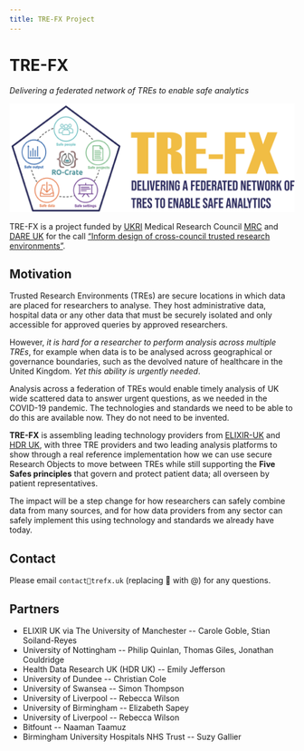 ```yaml
---
title: TRE-FX Project
---
```


# TRE-FX

_Delivering a federated network of TREs to enable safe analytics_

<a href="assets/img/tre-fx-logo.svg"><img src="assets/img/tre-fx-logo.svg" alt="TRE-FX, delivering a federated network of TREs to enable safe analytics" /></a>

TRE-FX is a project funded by [UKRI](https://www.ukri.org/) Medical Research Council [MRC](https://www.ukri.org/councils/mrc/) and [DARE UK](https://dareuk.org.uk/) for the call [“Inform design of cross-council trusted research environments”](https://www.ukri.org/opportunity/inform-design-of-cross-council-trusted-research-environments/).


## Motivation

Trusted Research Environments (TREs) are secure locations in which data are placed
for researchers to analyse. They host administrative data, hospital data or any other
data that must be securely isolated and only accessible for approved queries by
approved researchers. 

However, _it is hard for a researcher to perform analysis across
multiple TREs_, for example when data is to be analysed across geographical or
governance boundaries, such as the devolved nature of healthcare in the United
Kingdom. _Yet this ability is urgently needed_. 

Analysis across a federation of TREs
would enable timely analysis of UK wide scattered data to answer urgent questions,
as we needed in the COVID-19 pandemic. The technologies and standards we need to be able to do this are available now. They
do not need to be invented. 

**TRE-FX** is assembling leading technology providers from
[ELIXIR-UK](https://elixiruknode.org/) and [HDR UK](https://www.hdruk.ac.uk/), 
with three TRE providers and two leading analysis platforms
to show through a real reference implementation how we can use secure Research
Objects to move between TREs while still supporting the **Five Safes principles** that
govern and protect patient data; all overseen by patient representatives.

The impact will be a step change for how researchers can safely combine data from
many sources, and for how data providers from any sector can safely implement this
using technology and standards we already have today.

## Contact

Please email `contact🤠trefx.uk` (replacing 🤠 with @) for any questions.

## Partners

* ELIXIR UK via The University of Manchester -- Carole Goble, Stian Soiland-Reyes
* University of Nottingham -- Philip Quinlan, Thomas Giles, Jonathan Couldridge
* Health Data Research UK (HDR UK) -- Emily Jefferson
* University of Dundee -- Christian Cole
* University of Swansea -- Simon Thompson
* University of Liverpool -- Rebecca Wilson
* University of Birmingham -- Elizabeth Sapey
* University of Liverpool -- Rebecca Wilson
* Bitfount -- Naaman Taamuz
* Birmingham University Hospitals NHS Trust -- Suzy Gallier
